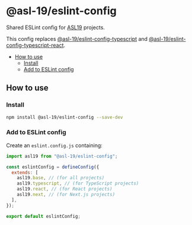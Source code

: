 # @asl-19/eslint-config

Shared ESLint config for [ASL19](https://asl19.org/) projects.

This config replaces [@asl-19/eslint-config-typescript] and [@asl-19/eslint-config-typescript-react].

[@asl-19/eslint-config-typescript]: https://github.com/ASL-19/eslint-config-typescript
[@asl-19/eslint-config-typescript-react]: https://github.com/ASL-19/eslint-config-typescript-react

- [How to use](#how-to-use)
  - [Install](#install)
  - [Add to ESLint config](#add-to-eslint-config)

## How to use

### Install

```sh
npm install @asl-19/eslint-config --save-dev
```

### Add to ESLint config

Create an `eslint.config.js` containing:

```js
import asl19 from "@asl-19/eslint-config";

const eslintConfig = defineConfig({
  extends: [
    asl19.base, // (for all projects)
    asl19.typescript, // (for TypeScript projects)
    asl19.react, // (for React projects)
    asl19.next, // (for Next.js projects)
  ],
});

export default eslintConfig;
```

